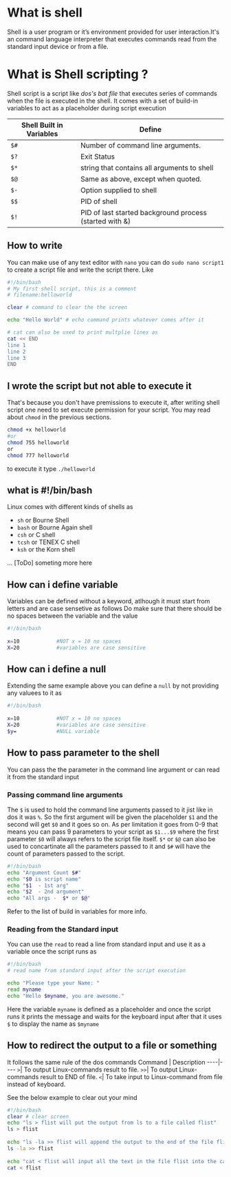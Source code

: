 # What is shell 
Shell is a user program or it’s environment provided for user interaction.It's an command language interpreter that executes commands read from the standard input device or from a file.

# What is Shell scripting ?

Shell script is a script like *dos's bat file* that executes series of commands when the file is executed in the shell. 
It comes with a set of build-in variables to act as a placeholder during script execution

Shell Built in Variables	| Define
----|----
`$#`|	Number of command line arguments.
`$?`|	Exit Status
`$*`|	string that contains all arguments to shell
`$@`|	Same as above, except when quoted.
`$-`|	Option supplied to shell
`$$`|	PID of shell
`$!`|	PID of last started background process (started with &)

## How to write 

You can make use of any text editor with `nano` you can do `sudo nano script1` to create a script file and write the script there. 
Like 
``` bash
#!/bin/bash
# My first shell script, this is a comment
# filename:helloworld

clear # command to clear the the screen

echo "Hello World" # echo command prints whatever comes after it

# cat can also be used to print multplie lines as 
cat << END
line 1
line 2
line 3
END
```

## I wrote the script but not able to execute it

That's because you don't have premissions to execute it, after writing shell script one need to set execute permission for your script.
You may read about `chmod` in the previous sections.
``` bash
chmod +x helloworld
#or
chmod 755 helloworld
or
chmod 777 helloworld
```
to execute it type `./helloworld`

## what is #!/bin/bash
Linux comes with different kinds of shells as 
- `sh` or Bourne Shell
- `bash` or Bourne Again shell
- `csh` or C shell
- `tcsh` or TENEX C shell
- `ksh` or the Korn shell

... [ToDo] someting more here

## How can i define variable 
Variables can be defined without a keyword, atlhough it must start from letters and are case sensetive as follows
Do make sure that there should be no spaces between the variable and the value 
``` bash
#!/bin/bash
 
x=10            #NOT x = 10 no spaces
X=20            #variables are case sensitive
```

## How can i define a null
Extending the same example above you can define a `null` by not providing any valuees to it as
``` bash
#!/bin/bash
 
x=10            #NOT x = 10 no spaces
X=20            #variables are case sensitive
$y=             #NULL variable
```
## How to pass parameter to the shell
You can pass the the parameter in the command line argument or can read it from the standard input 

### Passing command line arguments
The `$` is used to hold the command line arguments passed to it jist like in dos it was `%`. So the first argument will be given the placeholder `$1` and the second will get `$0` and it goes so on. As per limitation it goes from 0-9 that means you can pass 9 parameters to your script as `$1...$9` where the first parameter `$0` will always refers to the script file itself. 
`$*` or `$@` can also be used to concartinate all the parameters passed to it and `$#` will have the count of parameters passed to the script.

``` bash
#!/bin/bash
echo "Argument Count $#"
echo "$0 is script name"
echo "$1  - 1st arg"
echo "$2  - 2nd argument"
echo "All args -  $* or $@"
```
Refer to the list of build in variables for more info.

### Reading from the Standard input 
You can use the `read` to read a line from standard input and use it as a variable once the script runs as
``` bash
#!/bin/bash
# read name from standard input after the script execution 

echo "Please type your Name: "
read myname
echo "Hello $myname, you are awesome."
```
Here the variable `myname` is defined as a placeholder and once the script runs it prints the message and waits for the keyboard input after that it uses `$` to display the name as `$myname`



## How to redirect the output to a file or something
It follows the same rule of the dos commands 
Command | Description
----|----
`>`| To output Linux-commands result to file.
`>>`| To output Linux-commands result to END of file.
`<`| To take input to Linux-command from file instead of keyboard.

See the below example to clear out your mind
``` bash
#!/bin/bash
clear # clear screen
echo "ls > flist will put the output from ls to a file called flist"
ls > flist
 
echo "ls -la >> flist will append the output to the end of the file flist"
ls -la >> flist
 
echo "cat < flist will input all the text in the file flist into the cat command "
cat < flist
```




